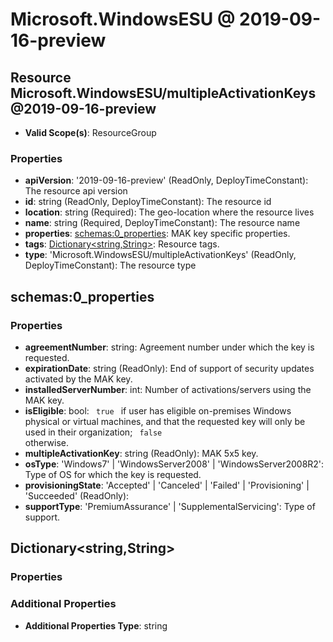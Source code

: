 # Microsoft.WindowsESU @ 2019-09-16-preview

## Resource Microsoft.WindowsESU/multipleActivationKeys@2019-09-16-preview
* **Valid Scope(s)**: ResourceGroup
### Properties
* **apiVersion**: '2019-09-16-preview' (ReadOnly, DeployTimeConstant): The resource api version
* **id**: string (ReadOnly, DeployTimeConstant): The resource id
* **location**: string (Required): The geo-location where the resource lives
* **name**: string (Required, DeployTimeConstant): The resource name
* **properties**: [schemas:0_properties](#schemas0properties): MAK key specific properties.
* **tags**: [Dictionary<string,String>](#dictionarystringstring): Resource tags.
* **type**: 'Microsoft.WindowsESU/multipleActivationKeys' (ReadOnly, DeployTimeConstant): The resource type

## schemas:0_properties
### Properties
* **agreementNumber**: string: Agreement number under which the key is requested.
* **expirationDate**: string (ReadOnly): End of support of security updates activated by the MAK key.
* **installedServerNumber**: int: Number of activations/servers using the MAK key.
* **isEligible**: bool: <code> true </code> if user has eligible on-premises Windows physical or virtual machines, and that the requested key will only be used in their organization; <code> false </code> otherwise.
* **multipleActivationKey**: string (ReadOnly): MAK 5x5 key.
* **osType**: 'Windows7' | 'WindowsServer2008' | 'WindowsServer2008R2': Type of OS for which the key is requested.
* **provisioningState**: 'Accepted' | 'Canceled' | 'Failed' | 'Provisioning' | 'Succeeded' (ReadOnly):
* **supportType**: 'PremiumAssurance' | 'SupplementalServicing': Type of support.

## Dictionary<string,String>
### Properties
### Additional Properties
* **Additional Properties Type**: string

